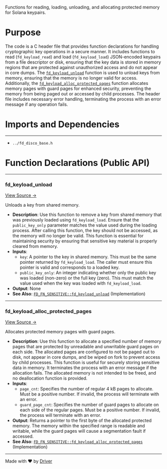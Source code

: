 <!--------------------------------------------------------------------------------->
<!-- IMPORTANT: This file is auto-generated by Driver (https://driver.ai). -------->
<!-- Manual edits may be overwritten on future commits. --------------------------->
<!--------------------------------------------------------------------------------->

Functions for reading, loading, unloading, and allocating protected memory for Solana keypairs.

# Purpose
The code is a C header file that provides function declarations for handling cryptographic key operations in a secure manner. It includes functions to read (`fd_keyload_read`) and load (`fd_keyload_load`) JSON-encoded keypairs from a file descriptor or disk, ensuring that the key data is stored in memory regions that are protected against unauthorized access and do not appear in core dumps. The [`fd_keyload_unload`](<#fd_keyload_unload>) function is used to unload keys from memory, ensuring that the memory is no longer valid for access. Additionally, the [`fd_keyload_alloc_protected_pages`](<#fd_keyload_alloc_protected_pages>) function allocates memory pages with guard pages for enhanced security, preventing the memory from being paged out or accessed by child processes. The header file includes necessary error handling, terminating the process with an error message if any operation fails.
# Imports and Dependencies

---
- `../fd_disco_base.h`


# Function Declarations (Public API)

---
### fd\_keyload\_unload<!-- {{#callable_declaration:FD_FN_SENSITIVE::fd_keyload_unload}} -->
[View Source →](<../../../../../src/disco/keyguard/fd_keyload.h#L57>)

Unloads a key from shared memory.
- **Description**: Use this function to remove a key from shared memory that was previously loaded using `fd_keyload_load`. Ensure that the `public_key_only` parameter matches the value used during the loading process. After calling this function, the key should not be accessed, as the memory will no longer be valid. This function is essential for maintaining security by ensuring that sensitive key material is properly cleared from memory.
- **Inputs**:
    - `key`: A pointer to the key in shared memory. This must be the same pointer returned by `fd_keyload_load`. The caller must ensure this pointer is valid and corresponds to a loaded key.
    - `public_key_only`: An integer indicating whether only the public key was loaded (non-zero) or the full key (zero). This must match the value used when the key was loaded with `fd_keyload_load`.
- **Output**: None
- **See Also**: [`FD_FN_SENSITIVE::fd_keyload_unload`](<fd_keyload.c.md#fd_fn_sensitivefd_keyload_unload>)  (Implementation)


---
### fd\_keyload\_alloc\_protected\_pages<!-- {{#callable_declaration:FD_FN_SENSITIVE::fd_keyload_alloc_protected_pages}} -->
[View Source →](<../../../../../src/disco/keyguard/fd_keyload.h#L76>)

Allocates protected memory pages with guard pages.
- **Description**: Use this function to allocate a specified number of memory pages that are protected by unreadable and unwritable guard pages on each side. The allocated pages are configured to not be paged out to disk, not appear in core dumps, and be wiped on fork to prevent access by child processes. This function is useful for securely storing sensitive data in memory. It terminates the process with an error message if the allocation fails. The allocated memory is not intended to be freed, and no deallocation function is provided.
- **Inputs**:
    - `page_cnt`: Specifies the number of regular 4 kB pages to allocate. Must be a positive number. If invalid, the process will terminate with an error.
    - `guard_page_cnt`: Specifies the number of guard pages to allocate on each side of the regular pages. Must be a positive number. If invalid, the process will terminate with an error.
- **Output**: Returns a pointer to the first byte of the allocated protected memory. The memory within the specified range is readable and writable, while the guard pages will cause a segmentation fault if accessed.
- **See Also**: [`FD_FN_SENSITIVE::fd_keyload_alloc_protected_pages`](<fd_keyload.c.md#fd_fn_sensitivefd_keyload_alloc_protected_pages>)  (Implementation)



---
Made with ❤️ by [Driver](https://www.driver.ai/)